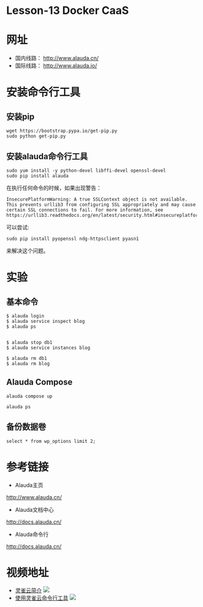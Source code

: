 # Lesson-13 Docker CaaS

# 网址

- 国内线路： http://www.alauda.cn/
- 国际线路： http://www.alauda.io/

# 安装命令行工具

## 安装pip

```
wget https://bootstrap.pypa.io/get-pip.py
sudo python get-pip.py
```

## 安装alauda命令行工具

```
sudo yum install -y python-devel libffi-devel openssl-devel
sudo pip install alauda
```
在执行任何命令的时候，如果出现警告：

```
InsecurePlatformWarning: A true SSLContext object is not available. This prevents urllib3 from configuring SSL appropriately and may cause certain SSL connections to fail. For more information, see https://urllib3.readthedocs.org/en/latest/security.html#insecureplatformwarning.
```
可以尝试:

```
sudo pip install pyopenssl ndg-httpsclient pyasn1
```

来解决这个问题。

# 实验


## 基本命令

```
$ alauda login
$ alauda service inspect blog
$ alauda ps


$ alauda stop db1
$ alauda service instances blog

$ alauda rm db1
$ alauda rm blog
```

## Alauda Compose

```
alauda compose up

alauda ps

```


## 备份数据卷

```
select * from wp_options limit 2;
```


# 参考链接

- Alauda主页

http://www.alauda.cn/

- Alauda文档中心

http://docs.alauda.cn/

- Alauda命令行

http://docs.alauda.cn/


# 视频地址

* [灵雀云简介](http://www.kaikeba.com/kkb/kaikeba/content_video.html?vId=2747)
![](http://video.kk8.cdn.bj.xs3cnc.com/2c/i/covers/Docker28.jpg)
* [使用灵雀云命令行工具](http://www.kaikeba.com/kkb/kaikeba/content_video.html?vId=2748)
![](http://video.kk8.cdn.bj.xs3cnc.com/2c/i/covers/Docker29.jpg)

